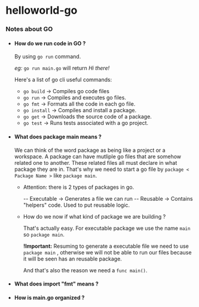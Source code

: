 # helloworld-go

### Notes about GO

- #### How do we run code in GO ?

  By using `go run` command.

  <i>eg:</i>
  `go run main.go` will return <i>Hi there!</i>

  Here's a list of go cli useful commands:

  - `go build` -> Compiles go code files
  - `go run` -> Compiles and executes go files.
  - `go fmt` -> Formats all the code in each go file.
  - `go install` -> Compiles and install a package.
  - `go get` -> Downloads the source code of a package.
  - `go test` -> Runs tests associated with a go project.

- #### What does package main means ?

  We can think of the word package as being like a project or a workspace.
  A package can have mutliple go files that are somehow related one to another.
  These related files all must declare in what package they are in. That's why we need to start a go file by `package < Package Name >` like `package main`.

  - Attention: there is 2 types of packages in go.

    -- Executable -> Generates a file we can run
    -- Reusable -> Contains "helpers" code. Used to put reusable logic.

  - How do we now if what kind of package we are building ?

    That's actually easy. For executable package we use the name `main` so `package main`.

    <b>!Important:</b>
    Resuming to generate a executable file we need to use `package main` , otherwise we will not be able to run our files because it will be seen has an reusable package.

    And that's also the reason we need a `func main()`.

- #### What does import "fmt" means ?

* #### How is main.go organized ?
